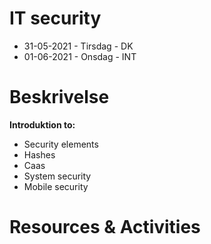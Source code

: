 # IT security
  - 31-05-2021 - Tirsdag - DK
  - 01-06-2021 - Onsdag - INT

# Beskrivelse
**Introduktion to:**
- Security elements
- Hashes
- Caas
- System security
- Mobile security

# Resources & Activities


